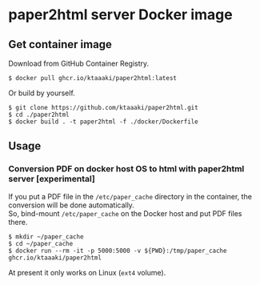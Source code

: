 # paper2html server Docker image

## Get container image

Download from GitHub Container Registry.

```shell
$ docker pull ghcr.io/ktaaaki/paper2html:latest
```

Or build by yourself.

```shell
$ git clone https://github.com/ktaaaki/paper2html.git
$ cd ./paper2html
$ docker build . -t paper2html -f ./docker/Dockerfile
```

## Usage

### Conversion PDF on docker host OS to html with paper2html server [experimental]

If you put a PDF file in the `/etc/paper_cache` directory in the container, the conversion will be done automatically.  
So, bind-mount `/etc/paper_cache` on the Docker host and put PDF files there.

```shell
$ mkdir ~/paper_cache
$ cd ~/paper_cache
$ docker run --rm -it -p 5000:5000 -v ${PWD}:/tmp/paper_cache ghcr.io/ktaaaki/paper2html
```

At present it only works on Linux (`ext4` volume).
